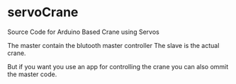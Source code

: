 # servoCrane
Source Code for Arduino Based Crane using Servos

The master contain the blutooth master controller
The slave is the actual crane.

But if you want you use an app for controlling the crane you can also ommit the master code.
